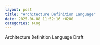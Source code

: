 ```yaml
---
layout: post
title: "Architecture Definition Language"
date: 2025-06-08 11:52:16 +0200
categories: blog
---
```


Architecture Definition Language Draft
